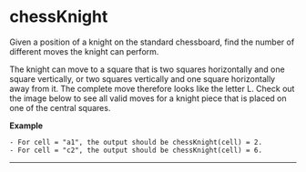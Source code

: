 # chessKnight

Given a position of a knight on the standard chessboard, find the number of different moves the knight can perform.

The knight can move to a square that is two squares horizontally and one square vertically, or two squares vertically and one square horizontally away from it. 
The complete move therefore looks like the letter L. 
Check out the image below to see all valid moves for a knight piece that is placed on one of the central squares.

**Example**
```
- For cell = "a1", the output should be chessKnight(cell) = 2.
- For cell = "c2", the output should be chessKnight(cell) = 6.
```
---